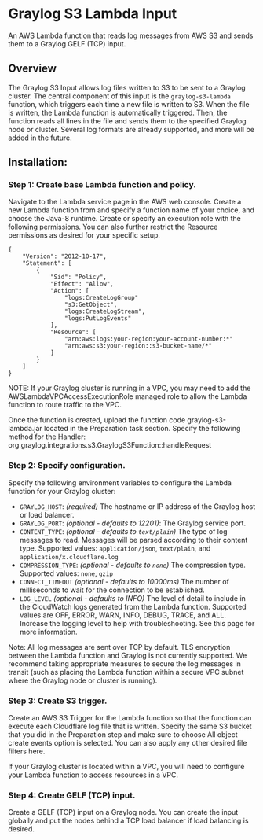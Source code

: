 # Graylog S3 Lambda Input
An AWS Lambda function that reads log messages from AWS S3 and sends them to a Graylog GELF (TCP) input.

## Overview

The Graylog S3 Input allows log files written to S3 to be sent to a Graylog cluster. The central component of this input
is the `graylog-s3-lambda` function, which triggers each time a new file is written to S3. When the file is written, the 
Lambda function is automatically triggered. Then, the function reads all lines in the file and sends them to the specified 
Graylog node or cluster. Several log formats are already supported, and more will be added in the future.       

## Installation:

### Step 1: Create base Lambda function and policy.

Navigate to the Lambda service page in the AWS web console. Create a new Lambda function from and specify a function name of your choice, and choose the Java-8 runtime.
Create or specify an execution role with the following permissions. You can also further restrict the Resource permissions as desired for your specific setup.

```
{
    "Version": "2012-10-17",
    "Statement": [
        {
            "Sid": "Policy",
            "Effect": "Allow",
            "Action": [
                "logs:CreateLogGroup"
                "s3:GetObject",
                "logs:CreateLogStream",
                "logs:PutLogEvents"
            ],
            "Resource": [
                "arn:aws:logs:your-region:your-account-number:*"
                "arn:aws:s3:your-region::s3-bucket-name/*"
            ]
        }
    ]
}
```

NOTE: If your Graylog cluster is running in a VPC, you may need to add the AWSLambdaVPCAccessExecutionRole managed role to allow the Lambda function to route traffic to the VPC.

Once the function is created, upload the function code graylog-s3-lambda.jar located in the Preparation task section.  Specify the following method for the Handler: org.graylog.integrations.s3.GraylogS3Function::handleRequest

### Step 2: Specify configuration.

Specify the following environment variables to configure the Lambda function for your Graylog cluster:

* `GRAYLOG_HOST`: *(required)* The hostname or IP address of the Graylog host or load balancer.
* `GRAYLOG_PORT`: *(optional - defaults to 12201)*: The Graylog service port.
* `CONTENT_TYPE`: *(optional - defaults to `text/plain`)* The type of log messages to read. Messages will be parsed according to their content type. Supported values: `application/json`, `text/plain`, and `application/x.cloudflare.log`
* `COMPRESSION_TYPE`: *(optional - defaults to `none`)* The compression type. Supported values: `none`, `gzip`
* `CONNECT_TIMEOUT` *(optional - defaults to 10000ms)* The number of milliseconds to wait for the connection to be established.
* `LOG_LEVEL` *(optional - defaults to INFO)* The level of detail to include in the CloudWatch logs generated from the Lambda function. Supported values are OFF, ERROR, WARN, INFO, DEBUG, TRACE, and ALL. Increase the logging level to help with troubleshooting. See this page for more information. 

Note: 
All log messages are sent over TCP by default. TLS encryption between the Lambda function and Graylog is not currently supported. We recommend taking appropriate measures to secure the log messages in transit (such as placing the Lambda function within a secure VPC subnet where the Graylog node or cluster is running).

### Step 3: Create S3 trigger.

Create an AWS S3 Trigger for the Lambda function so that the function can execute each Cloudflare log file that is written. Specify the same S3 bucket that you did in the Preparation step and make sure to choose All object create events option is selected. You can also apply any other desired file filters here.

If your Graylog cluster is located within a VPC, you will need to configure your Lambda function to access resources in a VPC.

### Step 4: Create GELF (TCP) input.

Create a GELF (TCP) input on a Graylog node. You can create the input globally and put the nodes behind a TCP load balancer if load balancing is desired. 
